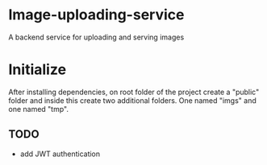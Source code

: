 # Image-uploading-service

A backend service for uploading and serving images

# Initialize

After installing dependencies, on root folder of the project create a "public" folder and inside this create two additional folders. One named "imgs" and one named "tmp".

## TODO

- add JWT authentication